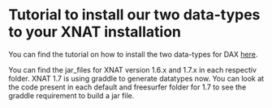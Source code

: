 Tutorial to install our two data-types to your XNAT installation
===

You can find the tutorial on how to install the two data-types for DAX [here](https://github.com/VUIIS/dax/wiki/DAX-XNAT-Data-types-Installation).

You can find the jar_files for XNAT version 1.6.x and 1.7.x in each respectiv folder. XNAT 1.7 is using graddle to generate datatypes now.
You can look at the code present in each default and freesurfer folder for 1.7 to see the graddle requirement to build a jar file.

